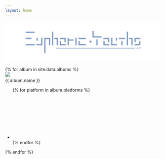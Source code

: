 ```yaml
---
layout: home
---
```


![EY banner](assets/images/EY_banner.png)

<div class="album-shelf">
    {% for album in site.data.albums %}
    <div class="album-container">
        <img src="{{ album.cover }}">
        <div class="album-mask">
            <div class="album-text">{{ album.name }}</div>
            <ul class="social-media-list">
                {% for platform in album.platforms %}
                <li>
                    <a rel="me" href="{{ platform.link }}" target="_blank" title="{{ platform.name }}" class="button">
                        <svg class="svg-icon white">
                            <use xlink:href="/euphoric-web/assets/minima-social-icons.svg#{{ platform.name }}"></use>
                        </svg>
                    </a>
                </li>
                {% endfor %}
            </ul>
        </div>
    </div>
    {% endfor %}
</div>
